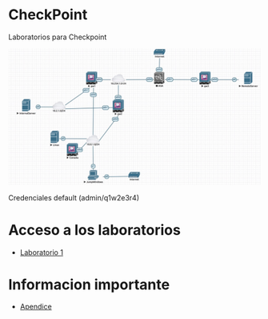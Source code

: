 # CheckPoint
Laboratorios para Checkpoint

![Diagrama](img/diagrama.jpeg)

Credenciales default (admin/q1w2e3r4)

# Acceso a los laboratorios

* [Laboratorio 1](labs/laboratorio1.md)


# Informacion importante

* [Apendice](labs/apendice.md)
